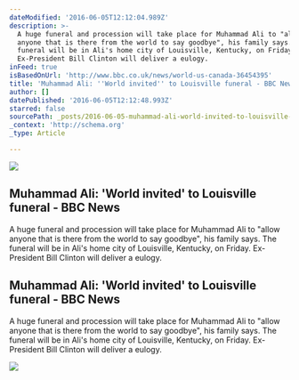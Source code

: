 ```yaml
---
dateModified: '2016-06-05T12:12:04.989Z'
description: >-
  A huge funeral and procession will take place for Muhammad Ali to "allow
  anyone that is there from the world to say goodbye", his family says. The
  funeral will be in Ali's home city of Louisville, Kentucky, on Friday.
  Ex-President Bill Clinton will deliver a eulogy.
inFeed: true
isBasedOnUrl: 'http://www.bbc.co.uk/news/world-us-canada-36454395'
title: 'Muhammad Ali: ''World invited'' to Louisville funeral - BBC News'
author: []
datePublished: '2016-06-05T12:12:48.993Z'
starred: false
sourcePath: _posts/2016-06-05-muhammad-ali-world-invited-to-louisville-funeral-bbc-ne.md
_context: 'http://schema.org'
_type: Article

---
```

<article style=""><img src="https://s3-us-west-2.amazonaws.com/the-grid-img/p/7cd3d70f3f60e7567d905cd69763916ff5818d2c.jpg" /><h1>Muhammad Ali: 'World invited' to Louisville funeral - BBC News</h1><p>A huge funeral and procession will take place for Muhammad Ali to "allow anyone that is there from the world to say goodbye", his family says. The funeral will be in Ali's home city of Louisville, Kentucky, on Friday. Ex-President Bill Clinton will deliver a eulogy.</p></article>

<article style=""><h1>Muhammad Ali: 'World invited' to Louisville funeral - BBC News</h1><p>A huge funeral and procession will take place for Muhammad Ali to "allow anyone that is there from the world to say goodbye", his family says. The funeral will be in Ali's home city of Louisville, Kentucky, on Friday. Ex-President Bill Clinton will deliver a eulogy.</p><img src="http://ichef-1.bbci.co.uk/news/1024/cpsprodpb/CA2E/production/_89885715_89885714.jpg" /></article>